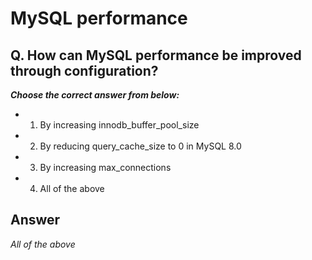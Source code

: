 # MySQL performance

## Q. How can MySQL performance be improved through configuration?
  
***Choose the correct answer from below:***

  - 1. By increasing innodb_buffer_pool_size

  - 2. By reducing query_cache_size to 0 in MySQL 8.0

  - 3. By increasing max_connections

  - 4. All of the above


## Answer

*All of the above*
